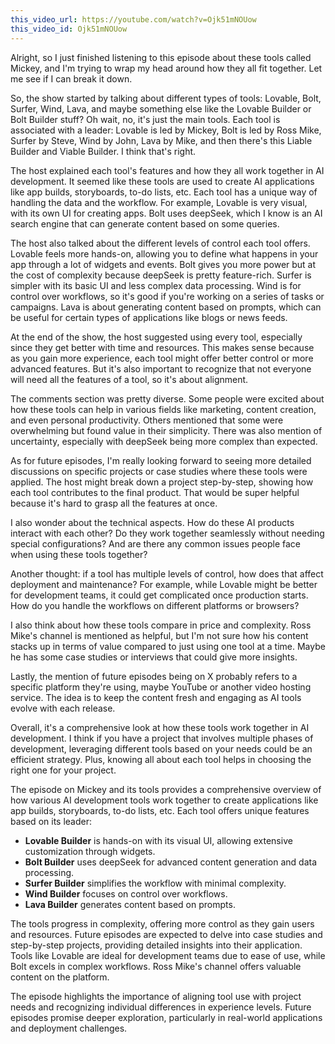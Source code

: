 ```yaml
---
this_video_url: https://youtube.com/watch?v=Ojk51mNOUow
this_video_id: Ojk51mNOUow
---
```

<think>
Alright, so I just finished listening to this episode about these tools called Mickey, and I'm trying to wrap my head around how they all fit together. Let me see if I can break it down.

So, the show started by talking about different types of tools: Lovable, Bolt, Surfer, Wind, Lava, and maybe something else like the Lovable Builder or Bolt Builder stuff? Oh wait, no, it's just the main tools. Each tool is associated with a leader: Lovable is led by Mickey, Bolt is led by Ross Mike, Surfer by Steve, Wind by John, Lava by Mike, and then there's this Liable Builder and Viable Builder. I think that's right.

The host explained each tool's features and how they all work together in AI development. It seemed like these tools are used to create AI applications like app builds, storyboards, to-do lists, etc. Each tool has a unique way of handling the data and the workflow. For example, Lovable is very visual, with its own UI for creating apps. Bolt uses deepSeek, which I know is an AI search engine that can generate content based on some queries.

The host also talked about the different levels of control each tool offers. Lovable feels more hands-on, allowing you to define what happens in your app through a lot of widgets and events. Bolt gives you more power but at the cost of complexity because deepSeek is pretty feature-rich. Surfer is simpler with its basic UI and less complex data processing. Wind is for control over workflows, so it's good if you're working on a series of tasks or campaigns. Lava is about generating content based on prompts, which can be useful for certain types of applications like blogs or news feeds.

At the end of the show, the host suggested using every tool, especially since they get better with time and resources. This makes sense because as you gain more experience, each tool might offer better control or more advanced features. But it's also important to recognize that not everyone will need all the features of a tool, so it's about alignment.

The comments section was pretty diverse. Some people were excited about how these tools can help in various fields like marketing, content creation, and even personal productivity. Others mentioned that some were overwhelming but found value in their simplicity. There was also mention of uncertainty, especially with deepSeek being more complex than expected.

As for future episodes, I'm really looking forward to seeing more detailed discussions on specific projects or case studies where these tools were applied. The host might break down a project step-by-step, showing how each tool contributes to the final product. That would be super helpful because it's hard to grasp all the features at once.

I also wonder about the technical aspects. How do these AI products interact with each other? Do they work together seamlessly without needing special configurations? And are there any common issues people face when using these tools together?

Another thought: if a tool has multiple levels of control, how does that affect deployment and maintenance? For example, while Lovable might be better for development teams, it could get complicated once production starts. How do you handle the workflows on different platforms or browsers?

I also think about how these tools compare in price and complexity. Ross Mike's channel is mentioned as helpful, but I'm not sure how his content stacks up in terms of value compared to just using one tool at a time. Maybe he has some case studies or interviews that could give more insights.

Lastly, the mention of future episodes being on X probably refers to a specific platform they're using, maybe YouTube or another video hosting service. The idea is to keep the content fresh and engaging as AI tools evolve with each release.

Overall, it's a comprehensive look at how these tools work together in AI development. I think if you have a project that involves multiple phases of development, leveraging different tools based on your needs could be an efficient strategy. Plus, knowing all about each tool helps in choosing the right one for your project.
</think>

The episode on Mickey and its tools provides a comprehensive overview of how various AI development tools work together to create applications like app builds, storyboards, to-do lists, etc. Each tool offers unique features based on its leader:

- **Lovable Builder** is hands-on with its visual UI, allowing extensive customization through widgets.
- **Bolt Builder** uses deepSeek for advanced content generation and data processing.
- **Surfer Builder** simplifies the workflow with minimal complexity.
- **Wind Builder** focuses on control over workflows.
- **Lava Builder** generates content based on prompts.

The tools progress in complexity, offering more control as they gain users and resources. Future episodes are expected to delve into case studies and step-by-step projects, providing detailed insights into their application. Tools like Lovable are ideal for development teams due to ease of use, while Bolt excels in complex workflows. Ross Mike's channel offers valuable content on the platform.

The episode highlights the importance of aligning tool use with project needs and recognizing individual differences in experience levels. Future episodes promise deeper exploration, particularly in real-world applications and deployment challenges.
